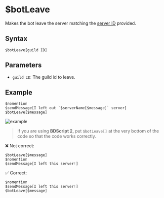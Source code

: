 # $botLeave
 Makes the bot leave the server matching the [server ID](https://support.discord.com/hc/en-us/articles/206346498-Where-can-I-find-my-User-Server-Message-ID) provided.

## Syntax
```
$botLeave[guild ID]
````
## Parameters
- `guild ID`: The guild id to leave.

## Example
```
$nomention
$sendMessage[I left out `$serverName[$message]` server]
$botLeave[$message]
```

![example](https://user-images.githubusercontent.com/113303649/210335691-9d23cfd6-f7e8-4924-8afc-dd3b523ca071.png)
> If you are using **BDScript 2**, put `$botLeave[]` at the very bottom of the code so that the code works correctly.
> 
❌ Not correct:
```
$botLeave[$message]
$nomention
$sendMessage[I left this server!]
```
✅ Correct:
```
$nomention
$sendMessage[I left this server!]
$botLeave[$message]
```
